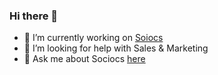 ### Hi there 👋

- 🔭 I’m currently working on [Soiocs](https://www.sociocs.com)
- 🤔 I’m looking for help with Sales & Marketing
- 💬 Ask me about Sociocs [here](https://www.sociocs.com/contact-us/)
